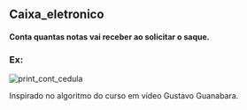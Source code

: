 ## Caixa_eletronico
#### Conta quantas notas vai receber ao solicitar o saque.

### Ex:

![print_cont_cedula](https://github.com/LucieneRodrigues/Caixa_eletronico/assets/105310968/41d94273-2082-49f6-b13f-1a83e2f2cc06)



Inspirado no algoritmo do curso em vídeo Gustavo Guanabara.
